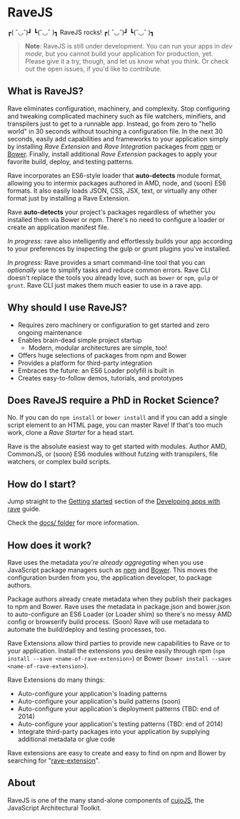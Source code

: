 # RaveJS

┏( ˆ◡ˆ)┛ ┗(ˆ◡ˆ )┓ RaveJS rocks! ┏( ˆ◡ˆ)┛ ┗(ˆ◡ˆ )┓

> **Note**: RaveJS is still under development.  You can run your apps in
*dev mode*, but you cannot build your application for production, yet.
Please give it a try, though, and let us know what you think.
Or check out the open issues, if you'd like to contribute.

## What is RaveJS?

Rave eliminates configuration, machinery, and complexity.  Stop configuring
and tweaking complicated machinery such as file watchers, minifiers, and
transpilers just to get to a runnable app.  Instead, go from zero to "hello
world" in 30 seconds without touching a configuration file.  In the next 30
seconds, easily add capabilities and frameworks to your application simply
by installing *Rave Extension* and *Rave Integration* packages from
[npm](http://www.npmjs.org/search?q=rave-extension) or
[Bower](http://bower.io/search/?q=rave-extension). Finally, install additional
*Rave Extension* packages to apply your favorite build, deploy, and testing
patterns.

Rave incorporates an ES6-style loader that **auto-detects** module format, 
allowing you to intermix packages authored in AMD, node, and (soon) ES6 
formats.  It also easily loads JSON, CSS, JSX, text, or virtually any other 
format just by installing a Rave Extension.

Rave **auto-detects** your project's packages regardless of whether you
installed them via Bower or npm.  There's no need to configure a loader
or create an application manifest file.

*In progress:* rave also intelligently and effortlessly builds your app
according to your preferences by inspecting the gulp or grunt plugins
you've installed.

*In progress:* Rave provides a smart command-line tool that you can 
*optionally* use to simplify tasks and reduce common errors.  Rave CLI doesn't 
replace the tools you already love, such as `bower` or `npm`, `gulp` or 
`grunt`. Rave CLI just makes them much easier to use in a rave app.


## Why should I use RaveJS?

-	Requires zero machinery or configuration to get started and zero ongoing
	maintenance
-	Enables brain-dead simple project startup
	-	Modern, modular architectures are simple, too!
-	Offers huge selections of packages from npm and Bower
-   Provides a platform for third-party integration
-	Embraces the future: an ES6 Loader polyfill is built in
-	Creates easy-to-follow demos, tutorials, and prototypes


## Does RaveJS require a PhD in Rocket Science?

No.  If you can do `npm install` or `bower install` and if you can add
a single script element to an HTML page, you can master Rave!  If that's
too much work, clone a *Rave Starter* for a head start.

Rave is the absolute easiest way to get started with modules.  Author AMD,
CommonJS, or (soon) ES6 modules without futzing with transpilers, file watchers,
or complex build scripts.


## How do I start?

Jump straight to the [Getting started](./docs/developing.md#getting-started)
section of the [Developing apps with rave](./docs/developing.md) guide.

Check the [docs/ folder](./docs/) for more information.


## How does it work?

Rave uses the metadata *you're already aggregating* when you use JavaScript
package managers such as [npm](http://npmjs.org) and [Bower](http://bower.io).
This moves the configuration burden from you, the application developer,
to package authors.

Package authors already create metadata when they publish their
packages to npm and Bower.  Rave uses the metadata in package.json and
bower.json to auto-configure an ES6 Loader (or Loader shim) so there's no
messy AMD config or browserify build process.  (Soon) Rave will use
metadata to automate the build/deploy and testing processes, too.

Rave Extensions allow third parties to provide new capabilities
to Rave or to your application.  Install the extensions you desire easily
through npm (`npm install --save <name-of-rave-extension>`) or Bower
(`bower install --save <name-of-rave-extension>`).

Rave Extensions do many things:

- Auto-configure your application's loading patterns
- Auto-configure your application's build patterns (soon)
- Auto-configure your application's deployment patterns (TBD: end of 2014)
- Auto-configure your application's testing patterns (TBD: end of 2014)
- Integrate third-party packages into your application by supplying additional
  metadata or glue code

Rave extensions are easy to create and easy to find on npm and Bower by
searching for "[rave-extension](http://www.npmjs.org/search?q=rave-extension)".


## About

RaveJS is one of the many stand-alone components of
[cujoJS](http://cujojs.com), the JavaScript Architectural Toolkit.
